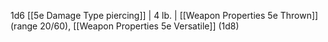  1d6 [[5e Damage Type piercing]]    | 4 lb.  | [[Weapon Properties 5e Thrown]] (range 20/60), [[Weapon Properties 5e Versatile]] (1d8)         